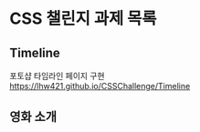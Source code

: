 # CSS 챌린지 과제 목록
## Timeline
 포토샵 타임라인 페이지 구현  
 https://lhw421.github.io/CSSChallenge/Timeline
## 영화 소개
